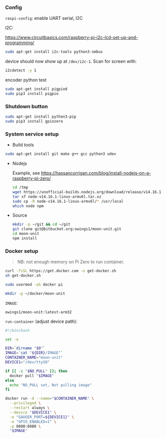 ### Config

`raspi-config`: enable UART serial, I2C

I2C:

https://www.circuitbasics.com/raspberry-pi-i2c-lcd-set-up-and-programming/

```bash
sudo apt-get install i2c-tools python3-smbus
```

device should now show up at `/dev/i2c-1`. Scan for screen with:

```bash
i2cdetect -y 1
```

encoder python test

```bash
sudo apt-get install pigpiod
sudo pip3 install pigpio
```

### Shutdown button

```bash
sudo apt-get install python3-pip
sudo pip3 install gpiozero
```

### System service setup

- Build tools

```bash
sudo apt-get install git make g++ gcc python3 udev
```

- Nodejs

    Example, see https://hassancorrigan.com/blog/install-nodejs-on-a-raspberry-pi-zero/

    ```bash
    cd /tmp
    wget https://unofficial-builds.nodejs.org/download/release/v14.16.1/node-v14.16.1-linux-armv6l.tar.xz
    tar xf node-v14.16.1-linux-armv6l.tar.xz
    sudo cp -R node-v14.16.1-linux-armv6l/* /usr/local
    which node npm
    ```

- Source

    ```bash
    mkdir -p ~/git && cd ~/git
    git clone git@bitbucket.org:owings1/moon-unit.git
    cd moon-unit
    npm install
    ```


### Docker setup

> NB: not enough memory on Pi Zero to run container.

```bash
curl -fsSL https://get.docker.com -o get-docker.sh
sh get-docker.sh

sudo usermod -aG docker pi

mkdir -p ~/docker/moon-unit
```

`IMAGE`:

```
owings1/moon-unit:latest-arm32
```

`run-container` (adjust device path):

```bash
#!/bin/bash

set -e

DIR=`dirname "$0"`
IMAGE=`cat "${DIR}/IMAGE"`
CONTAINER_NAME="moon-unit"
DEVICE1="/dev/ttyS0"

if [[ -z "$NO_PULL" ]]; then
  docker pull "$IMAGE"
else
  echo "NO_PULL set, Not pulling image"
fi

docker run -d --name="$CONTAINER_NAME" \
  --privileged \
  --restart always \
  --device "$DEVICE1" \
  -e "GAUGER_PORT=${DEVICE1}" \
  -e "GPIO_ENABLED=1" \
  -p 8080:8080 \
  "$IMAGE"
```

